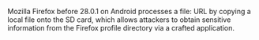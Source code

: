 Mozilla Firefox before 28.0.1 on Android processes a file: URL by copying a local file onto the SD card, which allows attackers to obtain sensitive information from the Firefox profile directory via a crafted application.